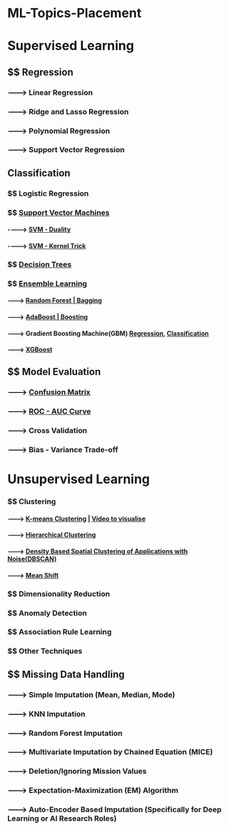 # ML-Topics-Placement

# Supervised Learning
## $$ Regression
### ---> Linear Regression
### ---> Ridge and Lasso Regression
### ---> Polynomial Regression
### ---> Support Vector Regression

## Classification
### $$ Logistic Regression
### $$ [Support Vector Machines](https://medium.com/@kushaldps1996/a-complete-guide-to-support-vector-machines-svms-501e71aec19e)
#### ----> [SVM - Duality](https://youtu.be/6-ntMIaJpm0?si=MSeQdyZOzGhY3K86)
#### ----> [SVM - Kernel Trick](https://youtu.be/OKFMZQyDROI?si=rh6HRvj6212jRXUQ)

### $$ [Decision Trees](https://medium.com/@MrBam44/decision-trees-91f61a42c724)

### $$ [Ensemble Learning](https://medium.com/@sumbatilinda/ensemble-learning-in-machine-learning-bagging-boosting-and-stacking-a00c6bae971f)
#### ---> [Random Forest | Bagging](https://medium.com/@harshdeepsingh_35448/understanding-random-forests-aa0ccecdbbbb)
#### ---> [AdaBoost | Boosting](https://medium.com/@curryrowan/adaboost-explained-92408a6713da)
#### ---> Gradient Boosting Machine(GBM) [Regression](https://medium.com/analytics-vidhya/introduction-to-the-gradient-boosting-algorithm-c25c653f826b), [Classification](https://www.digitalocean.com/community/tutorials/gradient-boosting-for-classification)
#### ---> [XGBoost](https://medium.com/@prathameshsonawane/xgboost-how-does-this-work-e1cae7c5b6cb)



## $$ Model Evaluation
### ---> [Confusion Matrix](https://medium.com/@nikitamalviya/confusion-matrix-870739a1ec31)
### ---> [ROC - AUC Curve](https://medium.com/@msong507/understanding-the-roc-auc-curve-cc204f0b3441)
### ---> Cross Validation
### ---> Bias - Variance Trade-off


# Unsupervised Learning
### $$ Clustering
#### ---> [K-means Clustering](https://medium.com/@dishantkharkar9/k-means-clustering-algorithm-ce4fbcac8fb0) | [Video to visualise](https://www.youtube.com/watch?v=R2e3Ls9H_fc)
#### ---> [Hierarchical Clustering](https://medium.com/@sachinsoni600517/mastering-hierarchical-clustering-from-basic-to-advanced-5e770260bf93)
#### ---> [Density Based Spatial Clustering of Applications with Noise(DBSCAN)](https://elutins.medium.com/dbscan-what-is-it-when-to-use-it-how-to-use-it-8bd506293818)
#### ---> [Mean Shift](https://medium.com/@kendigo.0416/understanding-patterns-with-mean-shift-clustering-in-medical-image-analysis-b3c91d1a9dae)

### $$ Dimensionality Reduction
### $$ Anomaly Detection
### $$ Association Rule Learning
### $$ Other Techniques


## $$ Missing Data Handling
### ---> Simple Imputation (Mean, Median, Mode)
### ---> KNN Imputation
### ---> Random Forest Imputation
### ---> Multivariate Imputation by Chained Equation (MICE)
### ---> Deletion/Ignoring Mission Values
### ---> Expectation-Maximization (EM) Algorithm
### ---> Auto-Encoder Based Imputation (Specifically for Deep Learning or AI Research Roles)

